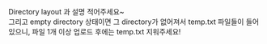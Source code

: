 Directory layout 과 설명 적어주세요~  
그리고 empty directory 상태이면 그 directory가 없어져서 temp.txt 파일들이 들어있으니, 파일 1개 이상 업로드 후에는 temp.txt 지워주세요!
